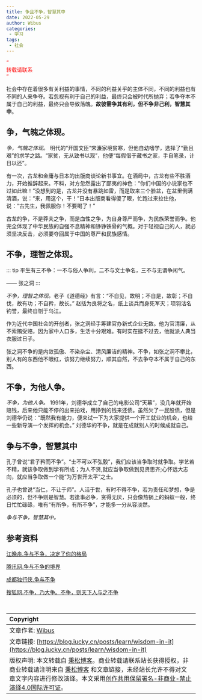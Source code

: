 ```yaml
---
title: 争且不争，智慧其中
date: 2022-05-29
author: Wibus
categories:
 - 学习
tags:
 - 社会
---
```


<font color="red">“<br>转载请联系<br>”</font>

社会中存在着很多有关利益的事情，不同的利益关乎的主体不同，不同的利益也有不同的人来争夺。若忽视有利于自己的利益，最终只会被时代所抛弃；若争夺本不属于自己的利益，最终只会导致落魄。<strong>故彼需争其有利，但不争非己利，智慧其中</strong>。

## 争，气魄之体现。

<em>争，气魄之体现。</em> 明代的“开国文臣”宋濂家境贫寒，但他自幼嗜学，选择了“勤且艰”的求学之路。“家贫，无从致书以观”，他便“每假借于藏书之家，手自笔录，计日以还”。

有一次，古龙和金庸与日本的出版商谈论新书事宜。在酒局中，古龙有些不胜酒力，开始推辞起来。不料，对方忽然露出了鄙夷的神色：“你们中国的小说家也不过如此嘛！”没想到的是，古龙并没有暴跳如雷，而是取来三个脸盆，在盆里倒满清酒，说：“来，用这个，干！”日本出版商看得傻了眼，忙跑过来拉住他，说：“古先生，我佩服你！不要喝了！”

古龙的争，不是莽夫之争，而是血性之争，为自身尊严而争，为民族荣誉而争。他完全体现了中华民族的自强不息精神和铮铮铁骨的气概。对于轻视自己的人，就必须坚决反击，必须要夺回属于中国的尊严和民族感情。

## 不争，理智之体现。

::: tip
平生有三不争：一不与俗人争利，二不与文士争名，三不与无谓争闲气。

—— 张之洞
:::

<em>不争，理智之体现。</em>老子《道德经》有言：“不自见，故明；不自是，故彰；不自伐，故有功；不自矜，故长。” 赵括为良将之名，纸上谈兵而身死军灭；项羽沽名钓誉，最终自刎于乌江。

作为近代中国社会的开创者，张之洞经手筹建官办新式企业无数。他为官清廉，从不索贿受赂，因为家中人口多，生活十分艰难。有时实在挺不过去，他就派人典当衣服过日子。

张之洞不争的是内敛孤傲、不染杂尘、清风廉洁的精神。不争，如张之洞不攀比，别人有的东西他不眼红，该努力继续努力，顺其自然，不去争夺本不属于自己的东西。

## 不争，为他人争。

<em>不争，为他人争。</em> 1991年，刘德华成立了自己的电影公司“天幕”，没几年就开始赔钱，后来他只能不停的出来拍戏，用挣到的钱来还债。虽然欠了一屁股债，但是刘德华仍说：“既然我有能力，便来试一下为大家提供一个开工就业的机会，也给一些新导演一个发挥的机会。” 刘德华的不争，就是在成就别人的时候成就自己。

## 争与不争，智慧其中

孔子曾说“君子矜而不争”。“士不可以不弘毅”，我们应该当争取时就争取。学艺若不精，就该争取做到学有所成；为人不贤,就应当争取做到见贤思齐;心怀远大志向，就应当争取做一个能“为万世开太平”之士。

孔子也曾说“当仁，不让于师”。人活于世，有时不得不争，若为责任和梦想，争是必须的，但不争则是智慧。若逢事必争，贪得无厌，只会像热锅上的蚂蚁一般，终日忙忙碌碌，唯有“有所争，有所不争”，才能多一分从容淡然。

<em>争与不争，智慧其中。</em>

## 参考资料

[江晚舟.争与不争，决定了你的格局](https://zhuanlan.zhihu.com/p/33207380)

[腾讯网.争与不争的境界](https://new.qq.com/omn/20210428/20210428A0A72S00.html)

[成都独行侠.争与不争](https://www.jianshu.com/p/351aee6efcaf)

[搜狐网.不争，乃大争。不争，则天下人与之不争](https://www.sohu.com/a/239791951_99959688)

<br>

| Copyright |
| :-----|
| 文章作者: <a href="mailto:undefined">Wibus</a> |
| 文章链接: [https://blog.iucky.cn/posts/learn/wisdom-in-it](https://blog.iucky.cn/posts/learn/wisdom-in-it) |
| 版权声明: 本文转载自 [秉松博客](https://blog.iucky.cn)。商业转载请联系站长获得授权，非商业转载请注明来自 [秉松博客](https://blog.iucky.cn) 和文章链接，未经站长允许不得对文章文字内容进行修改演绎。本文采用[创作共用保留署名-非商业-禁止演绎4.0国际许可证](https://creativecommons.org/licenses/by-nc-nd/4.0/)。 |
